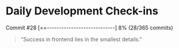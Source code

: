 # Daily Development Check-ins

Commit #28
[==----------------------------] 8% (28/365 commits)

> "Success in frontend lies in the smallest details."